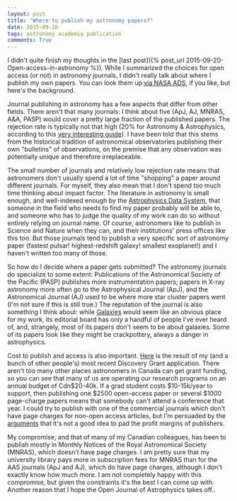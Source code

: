 ```yaml
---
layout: post
title: "Where to publish my astronomy papers?"
date: 2015-09-28
tags: astronomy academia publication
comments: True
---
```


I didn't quite finish my thoughts in the [last post]({% post_url 2015-09-20-Open-access-in-astronomy %}). While I summarized the choices for open access (or not) in astronomy journals, I didn't really talk about where I publish my own papers. You can look them up 
[via NASA ADS](https://ui.adsabs.harvard.edu/#search/q=author%3A%22Barmby%22&sort=date+desc), if you like, but here's the background. 

Journal publishing in astronomy has a few aspects that differ from other fields. There aren't that many journals: I think about five
(ApJ, AJ, MNRAS, A&A, PASP) would cover a pretty large fraction of the published papers. The rejection rate is typically not that high (20% 
for Astronomy & Astrophysics, according to this [very interesting guide](http://www.astro.washington.edu/courses/astro482/guide.pdf)).
I have been told that this stems from the historical tradition of astronomical observatories publishing their own "bulletins"
of observations, on the premise that any observation was potentially unique and therefore irreplaceable.  

The small number of journals and relatively low rejection rate means that astronomers don't usually spend a lot of time 
"shopping" a paper around different journals. For myself, they also mean that I don't spend too much time thinking about impact factor. The literature in astronomy is small enough,
and well-indexed enough by the [Astrophysics Data System](https://ui.adsabs.harvard.edu/), that someone in the field who needs
to find my paper probably will be able to, and someone who has to judge the quality of my work can do so without
entirely relying on journal name.
Of course, astronomers like to publish in Science and Nature when they can, and
their institutions' press offices like this too. But those journals tend to publish a very specific sort of astronomy paper
(fastest pulsar! highest-redshift galaxy! smallest exoplanet!) and I haven't written too many of those.

So how do I decide where a paper gets submitted? The astronomy journals do specialize to some extent: Publications of the 
Astronomical Society of the Pacific (PASP) publishes more instrumentation papers; papers in X-ray astronomy more often go to 
the Astrophysical Journal (ApJ), and the Astronomical Journal (AJ) used to be where more star cluster papers went (I'm not sure
if this is still true.)  The reputation of the journal is also something
I think about: while [Galaxies](http://www.mdpi.com/journal/galaxies) would seem like an obvious place
for my work, its editorial board has only a handful of people I've ever heard of, and, strangely, most of its papers
don't seem to be about galaxies. Some of its papers look like they might be crackpottery, always a danger in astrophysics.

Cost to publish and access is also important. [Here](http://www.nserc-crsng.gc.ca/NSERC-CRSNG/FundingDecisions-DecisionsFinancement/ResearchGrants-SubventionsDeRecherche/ResultsGSCDetail-ResultatsCSSDetails_eng.asp?Year=2013&GSC=1505) is the result of
my (and a bunch of other people's) most recent Discovery Grant application. There aren't too many other places astronomers in Canada can get grant funding, so you can see that many of us are operating
our research programs on an annual budget of Cdn$20-40k. If a grad student costs $10-15k/year to support, then publishing
one $2500 open-access paper or several $1000 page-charge papers means that somebody can't attend a conference that year. 
I could try to publish  with one of the commercial journals which don't have page charges for non-open access articles, but I'm
persuaded by the [arguments](https://libraries.mit.edu/scholarly/mit-open-access/open-access-at-mit/mit-open-access-policy/publishers-and-the-mit-faculty-open-access-policy/elsevier-fact-sheet/) that it's not a good idea to pad the profit margins of publishers.

My compromise, and that of many of my Canadian colleagues, has been to publish mostly in Monthly 
Notices of the Royal Astronomical Society (MNRAS),  which doesn't have page charges. I am pretty sure that my university library pays more in subscription fees for MNRAS than for the AAS journals (ApJ and AJ), which do have page charges, although I don't exactly know how much more. I am not completely happy with this compromise, but given the constraints
it's the best I can come up with. Another reason that I hope the Open Journal of Astrophysics takes off..
